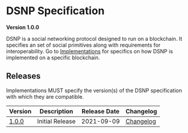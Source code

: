 # DSNP Specification
__Version 1.0.0__

DSNP is a social networking protocol designed to run on a blockchain.
It specifies an set of social primitives along with requirements for interoperability.
Go to [Implementations](Implementations.md) for specifics on how DSNP is implemented on a specific blockchain.

## Releases

Implementations MUST specify the version(s) of the DSNP specification with which they are compatible.

| Version | Description | Release Date | Changelog |
| --- | --- | --- | --- |
| [1.0.0](https://github.com/LibertyDSNP/spec/tree/DSNP-v1.0.0) | Initial Release | 2021-09-09 | [Changelog](https://github.com/LibertyDSNP/spec/releases/tag/DSNP-v1.0.0) |
